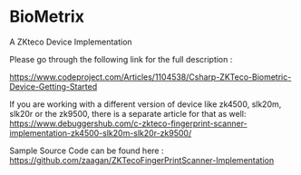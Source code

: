 # BioMetrix
A ZKteco Device Implementation


Please go through the following link for the full description :

https://www.codeproject.com/Articles/1104538/Csharp-ZKTeco-Biometric-Device-Getting-Started


If you are working with a different version of device like zk4500, slk20m, slk20r or the zk9500, there is a separate article for that as well:
https://www.debuggershub.com/c-zkteco-fingerprint-scanner-implementation-zk4500-slk20m-slk20r-zk9500/

Sample Source Code can be found here : https://github.com/zaagan/ZKTecoFingerPrintScanner-Implementation
